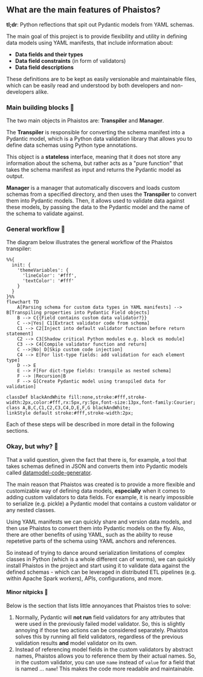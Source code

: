 ## What are the main features of Phaistos?

**tl;dr**: Python reflections that spit out Pydantic models from YAML schemas.

The main goal of this project is to provide flexibility and utility in defining data models using YAML manifests, that include information about:

* **Data fields and their types**
* **Data field constraints** (in form of validators)
* **Data field descriptions**

These definitions are to be kept as easily versionable and maintainable files, which can be easily read and understood by both developers and non-developers alike.

### Main building blocks 🧱

The two main objects in Phaistos are: **Transpiler** and **Manager**.

The **Transpiler** is responsible for converting the schema manifest into a Pydantic model, which is a Python data validation library that allows you to define data schemas using Python type annotations.

This object is a **stateless** interface, meaning that it does not store any information about the schema, but rather acts as a "pure function" that takes the schema manifest as input and returns the Pydantic model as output.

**Manager** is a manager that automatically discovers and loads custom schemas from a specified directory, and then uses the **Transpiler** to convert them into Pydantic models. Then, it allows used to validate data against these models,
by passing the data to the Pydantic model and the name of the schema to validate against.

### General workflow 🌊

The diagram below illustrates the general workflow of the Phaistos transpiler:

```mermaid
%%{
  init: {
    'themeVariables': {
      'lineColor': '#fff',
      'textColor': '#fff'
    }
  }
}%%
flowchart TD
    A[Parsing schema for custom data types in YAML manifests] --> B[Transpiling properties into Pydantic Field objects]
    B --> C{{Field contains custom data validator?}}
    C -->|Yes| C1[Extract validator code from schema]
    C1 --> C2[Inject into default validator function before return statement]
    C2 --> C3[Shadow critical Python modules e.g. block os module]
    C3 --> C4[Compile validator function and return]
    C -->|No| D[Skip custom code injection]
    C4 --> E[For list-type fields: add validation for each element type]
    D --> E
    E --> F[For dict-type fields: transpile as nested schema]
    F --> |Recursion|B
    F --> G[Create Pydantic model using transpiled data for validation]

classDef blackAndWhite fill:none,stroke:#fff,stroke-width:2px,color:#fff,rx:5px,ry:5px,font-size:13px,font-family:Courier;
class A,B,C,C1,C2,C3,C4,D,E,F,G blackAndWhite;
linkStyle default stroke:#fff,stroke-width:2px;
```

Each of these steps will be described in more detail in the following sections.

### Okay, but why? 🤔

That a valid question, given the fact that there is, for example, a tool
that takes schemas defined in JSON and converts them into Pydantic models
called [datamodel-code-generator](https://github.com/koxudaxi/datamodel-code-generator).

The main reason that Phaistos was created is to provide a more flexible and
customizable way of defining data models, **especially** when it comes
to adding custom validators to data fields. For example, it is nearly impossible
to serialize (e.g. pickle) a Pydantic model that contains a custom validator
or any nested classes.

Using YAML manifests we can quickly share and version data models, and then
use Phaistos to convert them into Pydantic models on the fly. Also, there
are other benefits of using YAML, such as the ability to reuse repetetive
parts of the schema using YAML anchors and references.

So instead of trying to dance around serialization limitations of complex
classes in Python (which is a whole different can of worms), we can
quickly install Phaistos in the project and start using it to validate
data against the defined schemas - which can be leveraged in distributed ETL pipelines (e.g. within Apache Spark workers), APIs, configurations, and more.

#### Minor nitpicks 🤏

Below is the section that lists little annoyances that Phaistos tries to solve:

1. Normally, Pydantic will **not run** field validators for any attributes
that were used in the previously failed model validator. So, this is slightly
annoying if those two actions can be considered separately. Phaistos
solves this by running all field validators, regardless of the previous
validation results **and** model validator on its own.
2. Instead of referencing model fields in the custom validators by
abstract names, Phaistos allows you to reference them by their actual
names. So, in the custom validator, you can use `name` instead of `value`
for a field that is named ... `name`! This makes the code more readable
and maintainable.
